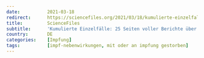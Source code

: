 ```yaml
---
date:          2021-03-18
redirect:      https://sciencefiles.org/2021/03/18/kumulierte-einzelfalle-18-seiten-voller-berichte-uber-folgen-einer-impfung-mit-mrna-impfstoffen/
title:         ScienceFiles
subtitle:      'Kumulierte Einzelfälle: 25 Seiten voller Berichte über Folgen einer Impfung mit mRNA-Impfstoffen'
country:       DE
categories:    [Impfung]
tags:          [impf-nebenwirkungen, mit oder an impfung gestorben]
---
```

